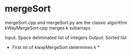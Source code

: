 # mergeSort

mergeSort.cpp and mergeSort.py are the classic algorithm </br>
kWayMergeSort.cpp merges k subarrays

Input: Space deliminated list of integers
Output: Sorted list
* First int of kwayMergeSort determines k *

